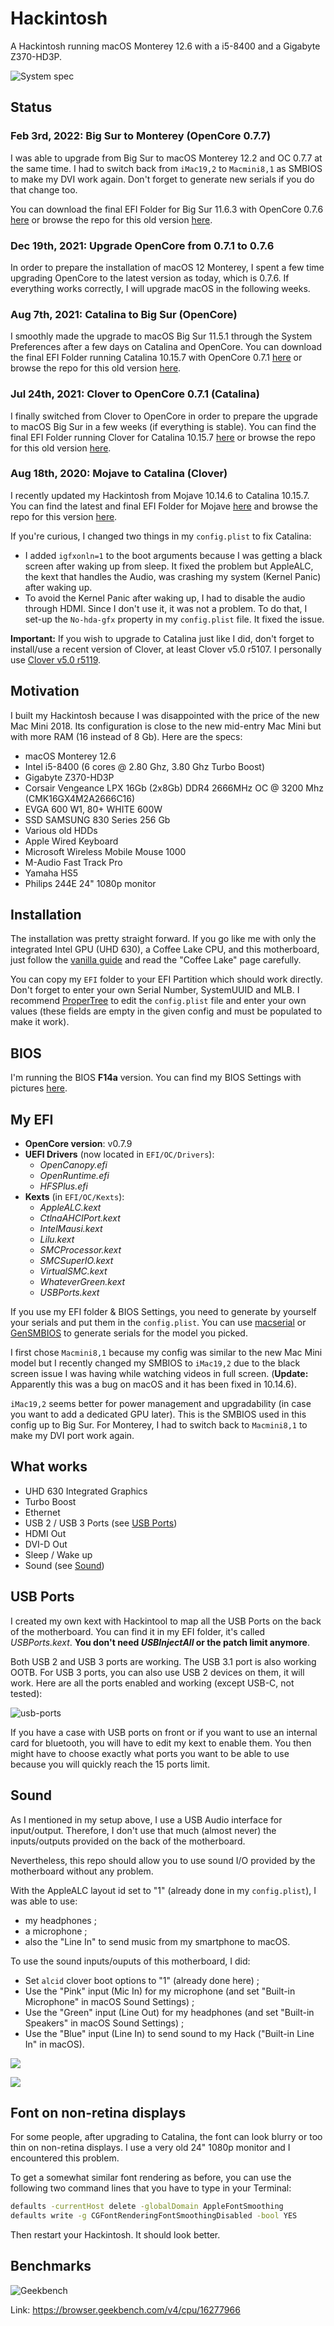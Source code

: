 # Hackintosh

A Hackintosh running macOS Monterey 12.6 with a i5-8400 and a Gigabyte Z370-HD3P.

![System spec](Pictures/system.png)

## Status

### Feb 3rd, 2022: Big Sur to Monterey (OpenCore 0.7.7)

I was able to upgrade from Big Sur to macOS Monterey 12.2 and OC 0.7.7 at the same time. I had to switch back from `iMac19,2` to `Macmini8,1` as SMBIOS to make my DVI work again. Don't forget to generate new serials if you do that change too.

You can download the final EFI Folder for Big Sur 11.6.3 with OpenCore 0.7.6 [here](https://github.com/kinoute/Hack-Z370-HD3P-i5-8400/releases/tag/v4.0) or browse the repo for this old version [here](https://github.com/kinoute/Hack-Z370-HD3P-i5-8400/tree/opencore-bigsur-11-6-3).

### Dec 19th, 2021: Upgrade OpenCore from 0.7.1 to 0.7.6

In order to prepare the installation of macOS 12 Monterey, I spent a few time upgrading OpenCore to the latest version as today, which is 0.7.6. If everything works correctly, I will upgrade macOS in the following weeks.

### Aug 7th, 2021: Catalina to Big Sur (OpenCore)

I smoothly made the upgrade to macOS Big Sur 11.5.1 through the System Preferences after a few days on Catalina and OpenCore. You can download the final EFI Folder running Catalina 10.15.7 with OpenCore 0.7.1 [here](https://github.com/kinoute/Hack-Z370-HD3P-i5-8400/releases/tag/v3.0) or browse the repo for this old version [here](https://github.com/kinoute/Hack-Z370-HD3P-i5-8400/tree/opencore-catalina-10-15-7).

### Jul 24th, 2021: Clover to OpenCore 0.7.1 (Catalina)

I finally switched from Clover to OpenCore in order to prepare the upgrade to macOS Big Sur in a few weeks (if everything is stable). You can find the final EFI Folder running Clover for Catalina 10.15.7 [here](https://github.com/kinoute/Hack-Z370-HD3P-i5-8400/releases/tag/v2.0) or browse the repo for this old version [here](https://github.com/kinoute/Hack-Z370-HD3P-i5-8400/tree/clover-catalina-10-15-7).

### Aug 18th, 2020: Mojave to Catalina (Clover)

I recently updated my Hackintosh from Mojave 10.14.6 to Catalina 10.15.7. You can find the latest and final EFI Folder for Mojave [here](https://github.com/kinoute/Hack-Z370-HD3P-i5-8400/releases/tag/v1.0) and browse the repo for this version [here](https://github.com/kinoute/Hack-Z370-HD3P-i5-8400/tree/fe1f54f0f4857de386408216621432f3969e7c6b).

If you're curious, I changed two things in my `config.plist` to fix Catalina:

* I added `igfxonln=1` to the boot arguments because I was getting a black screen after waking up from sleep. It fixed the problem but AppleALC, the kext that handles the Audio, was crashing my system (Kernel Panic) after waking up.
* To avoid the Kernel Panic after waking up, I had to disable the audio through HDMI. Since I don't use it, it was not a problem. To do that, I set-up the  `No-hda-gfx` property in my `config.plist` file. It fixed the issue.

**Important:** If you wish to upgrade to Catalina just like I did, don't forget to install/use a recent version of Clover, at least Clover v5.0 r5107. I personally use [Clover v5.0 r5119](https://github.com/Dids/clover-builder/releases/tag/v5.0_r5119).

## Motivation

I built my Hackintosh because I was disappointed with the price of the new Mac Mini 2018. Its configuration is close to the new mid-entry Mac Mini but with more RAM (16 instead of 8 Gb). Here are the specs:

- macOS Monterey 12.6
- Intel i5-8400 (6 cores @ 2.80 Ghz, 3.80 Ghz Turbo Boost)
- Gigabyte Z370-HD3P
- Corsair Vengeance LPX 16Gb (2x8Gb) DDR4 2666MHz OC @ 3200 Mhz (CMK16GX4M2A2666C16)
- EVGA 600 W1, 80+ WHITE 600W
- SSD SAMSUNG 830 Series 256 Gb
- Various old HDDs
- Apple Wired Keyboard
- Microsoft Wireless Mobile Mouse 1000
- M-Audio Fast Track Pro
- Yamaha HS5
- Philips 244E 24" 1080p monitor

## Installation

The installation was pretty straight forward. If you go like me with only the integrated Intel GPU (UHD 630), a Coffee Lake CPU, and this motherboard, just follow the [vanilla guide](https://dortania.github.io/OpenCore-Install-Guide/) and read the "Coffee Lake" page carefully.

You can copy my `EFI` folder to your EFI Partition which should work directly. Don't forget to enter your own Serial Number, SystemUUID and MLB. I recommend [ProperTree](https://github.com/corpnewt/ProperTree) to edit the `config.plist` file and enter your own values (these fields are empty in the given config and must be populated to make it work).

## BIOS

I'm running the BIOS **F14a** version. You can find my BIOS Settings with pictures [here](BIOS/README.md). 

## My EFI

* **OpenCore version**: v0.7.9
* **UEFI Drivers** (now located in `EFI/OC/Drivers`):
    - _OpenCanopy.efi_
    - _OpenRuntime.efi_
    - _HFSPlus.efi_
* **Kexts** (in `EFI/OC/Kexts`):
    - _AppleALC.kext_
    - _CtlnaAHCIPort.kext_
    - _IntelMausi.kext_
    - _Lilu.kext_
    - _SMCProcessor.kext_
    - _SMCSuperIO.kext_
    - _VirtualSMC.kext_
    - _WhateverGreen.kext_
    - _USBPorts.kext_

If you use my EFI folder & BIOS Settings, you need to generate by yourself your serials and put them in the `config.plist`. You can use [macserial](https://github.com/acidanthera/macserial) or [GenSMBIOS](https://github.com/corpnewt/GenSMBIOS) to generate serials for the model you picked.

I first chose `Macmini8,1` because my config was similar to the new Mac Mini model but I recently changed my SMBIOS to `iMac19,2` due to the black screen issue I was having while watching videos in full screen. (**Update:** Apparently this was a bug on macOS and it has been fixed in 10.14.6).

`iMac19,2` seems better for power management and upgradability (in case you want to add a dedicated GPU later). This is the SMBIOS used in this config up to Big Sur. For Monterey, I had to switch back to `Macmini8,1` to make my DVI port work again.

## What works

* UHD 630 Integrated Graphics
* Turbo Boost
* Ethernet
* USB 2 / USB 3 Ports (see [USB Ports](#usb-ports))
* HDMI Out
* DVI-D Out
* Sleep / Wake up
* Sound (see [Sound](#Sound))

## USB Ports

I created my own kext with Hackintool to map all the USB Ports on the back of the motherboard. You can find it in my EFI folder, it's called *USBPorts.kext*. **You don't need _USBInjectAll_ or the patch limit anymore**.

Both USB 2 and USB 3 ports are working. The USB 3.1 port is also working OOTB. For USB 3 ports, you can also use USB 2 devices on them, it will work. Here are all the ports enabled and working (except USB-C, not tested):

![usb-ports](Pictures/usb-ports.jpg)

If you have a case with USB ports on front or if you want to use an internal card for bluetooth, you will have to edit my kext to enable them. You then might have to choose exactly what ports you want to be able to use because you will quickly reach the 15 ports limit.

## Sound

As I mentioned in my setup above, I use a USB Audio interface for input/output. Therefore, I don't use that much (almost never) the inputs/outputs provided on the back of the motherboard.

Nevertheless, this repo should allow you to use sound I/O provided by the motherboard without any problem. 

With the AppleALC layout id set to "1" (already done in my `config.plist`), I was able to use:

* my headphones ;
* a microphone ;
* also the "Line In" to send music from my smartphone to macOS.

To use the sound inputs/ouputs of this motherboard, I did:

* Set `alcid` clover boot options to "1" (already done here) ;
* Use the "Pink" input (Mic In) for my microphone (and set "Built-in Microphone" in macOS Sound Settings) ;
* Use the "Green" input (Line Out) for my headphones (and set "Built-in Speakers" in macOS Sound Settings) ;
* Use the "Blue" input (Line In) to send sound to my Hack ("Built-in Line In" in macOS).

![](Pictures/sound.png)

![](Pictures/sound-2.png)

## Font on non-retina displays

For some people, after upgrading to Catalina, the font can look blurry or too thin on non-retina displays. I use a very old 24" 1080p monitor and I encountered this problem.

To get a somewhat similar font rendering as before, you can use the following two command lines that you have to type in your Terminal:

```bash
defaults -currentHost delete -globalDomain AppleFontSmoothing
defaults write -g CGFontRenderingFontSmoothingDisabled -bool YES
```

Then restart your Hackintosh. It should look better.

## Benchmarks

![Geekbench](Pictures/geekbench.png)

Link: https://browser.geekbench.com/v4/cpu/16277966

